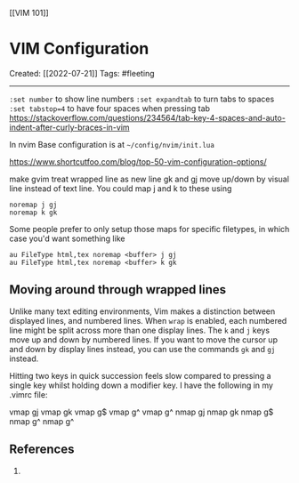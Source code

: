 [[VIM 101]]

# VIM Configuration
Created:  [[2022-07-21]]
Tags: #fleeting 

---
`:set number` to show line numbers
`:set expandtab` to turn tabs to spaces
`:set tabstop=4` to have four spaces when pressing tab
https://stackoverflow.com/questions/234564/tab-key-4-spaces-and-auto-indent-after-curly-braces-in-vim


In nvim
Base configuration is at `~/config/nvim/init.lua`





https://www.shortcutfoo.com/blog/top-50-vim-configuration-options/




make gvim treat wrapped line as new line
gk and gj move up/down by visual line instead of text line. You could map j and k to these using

```
noremap j gj
noremap k gk
```

Some people prefer to only setup those maps for specific filetypes, in which case you'd want something like

```
au FileType html,tex noremap <buffer> j gj
au FileType html,tex noremap <buffer> k gk
```
## Moving around through wrapped lines

Unlike many text editing environments, 
Vim makes a distinction between displayed lines, and numbered lines. When `wrap` is enabled, each numbered line might be split across more than one display lines. The `k` and `j` keys move up and down by numbered lines. If you want to move the cursor up and down by display lines instead, you can use the commands `gk` and `gj` instead.

Hitting two keys in quick succession feels slow compared to pressing a single key whilst holding down a modifier key. I have the following in my .vimrc file:

vmap <D-j> gj
vmap <D-k> gk
vmap <D-4> g$
vmap <D-6> g^
vmap <D-0> g^
nmap <D-j> gj
nmap <D-k> gk
nmap <D-4> g$
nmap <D-6> g^
nmap <D-0> g^


## References
1. 